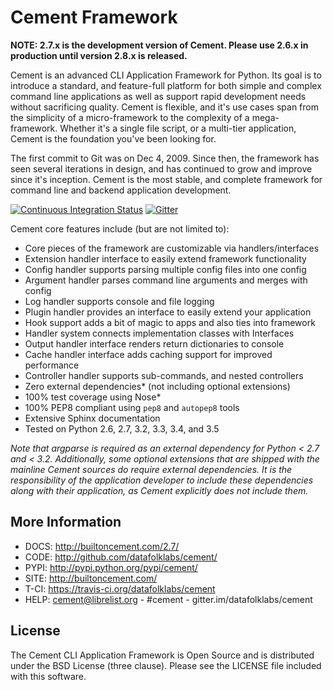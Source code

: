 Cement Framework
================

**NOTE: 2.7.x is the development version of Cement.  Please use 2.6.x in
production until version 2.8.x is released.**

Cement is an advanced CLI Application Framework for Python.  Its goal is to
introduce a standard, and feature-full platform for both simple and complex
command line applications as well as support rapid development needs without
sacrificing quality.  Cement is flexible, and it's use cases span from the
simplicity of a micro-framework to the complexity of a mega-framework.
Whether it's a single file script, or a multi-tier application, Cement is the
foundation you've been looking for.

The first commit to Git was on Dec 4, 2009.  Since then, the framework has
seen several iterations in design, and has continued to grow and improve
since it's inception.  Cement is the most stable, and complete framework for
command line and backend application development.

[![Continuous Integration Status](https://travis-ci.org/datafolklabs/cement.svg)](https://travis-ci.org/datafolklabs/cement) [![Gitter](https://badges.gitter.im/Join%20Chat.svg)](https://gitter.im/datafolklabs/cement?utm_source=badge&utm_medium=badge&utm_campaign=pr-badge)

Cement core features include (but are not limited to):

 * Core pieces of the framework are customizable via handlers/interfaces
 * Extension handler interface to easily extend framework functionality
 * Config handler supports parsing multiple config files into one config
 * Argument handler parses command line arguments and merges with config
 * Log handler supports console and file logging
 * Plugin handler provides an interface to easily extend your application
 * Hook support adds a bit of magic to apps and also ties into framework
 * Handler system connects implementation classes with Interfaces
 * Output handler interface renders return dictionaries to console
 * Cache handler interface adds caching support for improved performance
 * Controller handler supports sub-commands, and nested controllers
 * Zero external dependencies* (not including optional extensions)
 * 100% test coverage using Nose*
 * 100% PEP8 compliant using `pep8` and `autopep8` tools
 * Extensive Sphinx documentation
 * Tested on Python 2.6, 2.7, 3.2, 3.3, 3.4, and 3.5

*Note that argparse is required as an external dependency for Python < 2.7
and < 3.2.  Additionally, some optional extensions that are shipped with the
mainline Cement sources do require external dependencies.  It is the
responsibility of the application developer to include these dependencies
along with their application, as Cement explicitly does not include them.*


More Information
----------------

 * DOCS: http://builtoncement.com/2.7/
 * CODE: http://github.com/datafolklabs/cement/
 * PYPI: http://pypi.python.org/pypi/cement/
 * SITE: http://builtoncement.com/
 * T-CI: https://travis-ci.org/datafolklabs/cement
 * HELP: cement@librelist.org - #cement - gitter.im/datafolklabs/cement


License
-------

The Cement CLI Application Framework is Open Source and is distributed under
the BSD License (three clause).  Please see the LICENSE file included with
this software.
